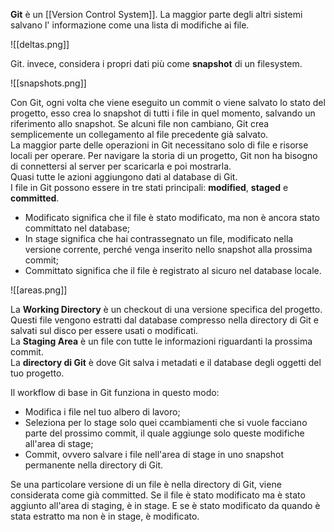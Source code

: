 **Git** è un [[Version Control System]].
La maggior parte degli altri sistemi salvano l' informazione come una lista di modifiche ai file.

![[deltas.png]]

Git. invece, considera i propri dati più come **snapshot** di un filesystem.

![[snapshots.png]]

Con Git, ogni volta che viene eseguito un commit o viene salvato lo stato del progetto, esso crea lo snapshot di tutti i file in quel momento, salvando un riferimento allo snapshot. Se alcuni file non cambiano, Git crea semplicemente un collegamento al file precedente già salvato.<br />
La maggior parte delle operazioni in Git necessitano solo di file e risorse locali per operare. Per navigare la storia di un progetto, Git non ha bisogno di connettersi al server per scaricarla e poi mostrarla.<br />
Quasi tutte le azioni aggiungono dati al database di Git.<br />
I file in Git possono essere in tre stati principali: **modified**, **staged** e **committed**.
 - Modificato significa che il file è stato modificato, ma non è ancora stato committato nel database;
 - In stage significa che hai contrassegnato un file, modificato nella versione corrente, perché venga inserito nello snapshot alla prossima commit;
 - Committato significa che il file è registrato al sicuro nel database locale.
 
  ![[areas.png]]
  
 La **Working Directory** è un checkout di una versione specifica del progetto. Questi file vengono estratti dal database compresso nella directory di Git e salvati sul disco per essere usati o modificati.<br />
La **Staging Area** è un file con tutte le informazioni riguardanti la prossima commit.<br />
La **directory di Git** è dove Git salva i metadati e il database degli oggetti del tuo progetto.

Il workflow di base in Git funziona in questo modo:
- Modifica i file nel tuo albero di lavoro;
-  Seleziona per lo stage solo quei ccambiamenti che si vuole facciano parte del prossimo commit, il quale aggiunge solo queste modifiche all'area di stage;
-  Commit, ovvero salvare i file nell'area di stage in uno snapshot permanente nella directory di Git.

Se una particolare versione di un file è nella directory di Git, viene considerata come già committed. Se il file è stato modificato ma è stato aggiunto all'area di staging, è in stage. E se è stato modificato da quando è stata estratto ma non è in stage, è modificato.
 